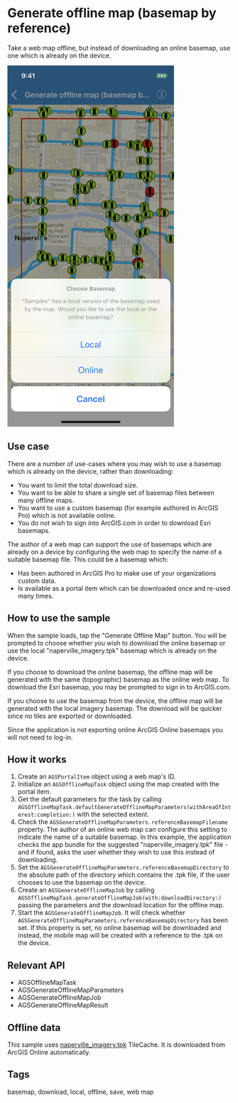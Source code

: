 # Generate offline map (basemap by reference)

Take a web map offline, but instead of downloading an online basemap, use one which is already on the device.

![Image of generate offline map with local basemap](generate-offline-map-with-local-basemap.png)

## Use case

There are a number of use-cases where you may wish to use a basemap which is already on the device, rather than downloading:

* You want to limit the total download size.
* You want to be able to share a single set of basemap files between many offline maps.
* You want to use a custom basemap (for example authored in ArcGIS Pro) which is not available online.
* You do not wish to sign into ArcGIS.com in order to download Esri basemaps.

The author of a web map can support the use of basemaps which are already on a device by configuring the web map to specify the name of a suitable basemap file. This could be a basemap which:

* Has been authored in ArcGIS Pro to make use of your organizations custom data.
* Is available as a portal item which can be downloaded once and re-used many times.

## How to use the sample

When the sample loads, tap the "Generate Offline Map" button. You will be prompted to choose whether you wish to download the online basemap or use the local "naperville_imagery.tpk" basemap which is already on the device.

If you choose to download the online basemap, the offline map will be generated with the same (topographic) basemap as the online web map. To download the Esri basemap, you may be prompted to sign in to ArcGIS.com.

If you choose to use the basemap from the device, the offline map will be generated with the local imagery basemap. The download will be quicker since no tiles are exported or downloaded.

Since the application is not exporting online ArcGIS Online basemaps you will not need to log-in.

## How it works

1. Create an `AGSPortalItem` object using a web map's ID. 
2. Initialize an `AGSOfflineMapTask` object using the map created with the portal item.
3. Get the default parameters for the task by calling `AGSOfflineMapTask.defaultGenerateOfflineMapParameters(withAreaOfInterest:completion:)` with the selected extent. 
4. Check the `AGSGenerateOfflineMapParameters.referenceBasemapFilename` property. The author of an online web map can configure this setting to indicate the name of a suitable basemap. In this example, the application checks the app bundle for the suggested "naperville_imagery.tpk" file - and if found, asks the user whether they wish to use this instead of downloading.
5. Set the `AGSGenerateOfflineMapParameters.referenceBasemapDirectory` to the absolute path of the directory which contains the .tpk file, if the user chooses to use the basemap on the device.
6. Create an `AGSGenerateOfflineMapJob` by calling `AGSOfflineMapTask.generateOfflineMapJob(with:downloadDirectory:)` passing the parameters and the download location for the offline map.
7. Start the `AGSGenerateOfflineMapJob`. It will check whether `AGSGenerateOfflineMapParameters.referenceBasemapDirectory` has been set. If this property is set, no online basemap will be downloaded and instead, the mobile map will be created with a reference to the .tpk on the device.

## Relevant API

* AGSOfflineMapTask
* AGSGenerateOfflineMapParameters
* AGSGenerateOfflineMapJob
* AGSGenerateOfflineMapResult

## Offline data

This sample uses [naperville_imagery.tpk](https://arcgisruntime.maps.arcgis.com/home/item.html?id=628e8e3521cf45e9a28a12fe10c02c4d) TileCache. It is downloaded from ArcGIS Online automatically.

## Tags

basemap, download, local, offline, save, web map
